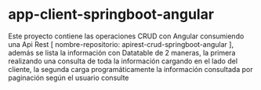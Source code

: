 # app-client-springboot-angular
Este proyecto contiene las operaciones CRUD con Angular consumiendo una Api Rest [ nombre-repositorio: apirest-crud-springboot-angular ], además se lista la información con Datatable de 2 maneras, la primera realizando una consulta de toda la información cargando en el lado del cliente, la segunda carga programáticamente la información consultada por paginación según el usuario consulte
